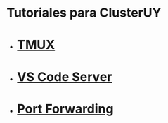 # Tutoriales para ClusterUY

- # [TMUX](tmux.md)
- # [VS Code Server](vscodeserver.md) 
- # [Port Forwarding](port_forwarding.md) 

